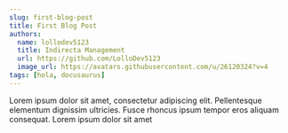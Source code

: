 ```yaml
---
slug: first-blog-post
title: First Blog Post
authors:
  name: lollodev5123
  title: Indirecta Management
  url: https://github.com/LolloDev5123
  image_url: https://avatars.githubusercontent.com/u/26120324?v=4
tags: [hola, docusaurus]
---
```


Lorem ipsum dolor sit amet, consectetur adipiscing elit. Pellentesque elementum dignissim ultricies. Fusce rhoncus ipsum tempor eros aliquam consequat. Lorem ipsum dolor sit amet
